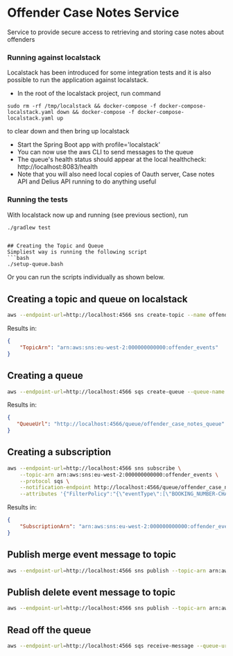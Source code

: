 # Offender Case Notes Service

Service to provide secure access to retrieving and storing case notes about offenders

### Running against localstack

Localstack has been introduced for some integration tests and it is also possible to run the application against localstack.

* In the root of the localstack project, run command
```
sudo rm -rf /tmp/localstack && docker-compose -f docker-compose-localstack.yaml down && docker-compose -f docker-compose-localstack.yaml up
```
to clear down and then bring up localstack
* Start the Spring Boot app with profile='localstack'
* You can now use the aws CLI to send messages to the queue
* The queue's health status should appear at the local healthcheck: http://localhost:8083/health
* Note that you will also need local copies of Oauth server, Case notes API and Delius API running to do anything useful

### Running the tests

With localstack now up and running (see previous section), run
```bash
./gradlew test
```
```

## Creating the Topic and Queue
Simpliest way is running the following script
```bash
./setup-queue.bash
```

Or you can run the scripts individually as shown below.

## Creating a topic and queue on localstack

```bash
aws --endpoint-url=http://localhost:4566 sns create-topic --name offender_events
```

Results in:
```json
{
    "TopicArn": "arn:aws:sns:eu-west-2:000000000000:offender_events"
}

```

## Creating a queue
```bash
aws --endpoint-url=http://localhost:4566 sqs create-queue --queue-name keyworker_api_queue
```

Results in:
```json
{
   "QueueUrl": "http://localhost:4566/queue/offender_case_notes_queue"
}
```

## Creating a subscription
```bash
aws --endpoint-url=http://localhost:4566 sns subscribe \
    --topic-arn arn:aws:sns:eu-west-2:000000000000:offender_events \
    --protocol sqs \
    --notification-endpoint http://localhost:4566/queue/offender_case_notes_queue \
    --attributes '{"FilterPolicy":"{\"eventType\":[\"BOOKING_NUMBER-CHANGED\"]}"}'
```

Results in:
```json
{
    "SubscriptionArn": "arn:aws:sns:eu-west-2:000000000000:offender_events:618f126c-ab2f-4c72-874d-05ac1a3c3e95"
}
```

## Publish merge event message to topic
```bash
aws --endpoint-url=http://localhost:4566 sns publish --topic-arn arn:aws:sns:eu-west-2:000000000000:offender_events --message-attributes '{"eventType" : { "DataType":"String", "StringValue":"BOOKING_NUMBER-CHANGED"}}' --message '{"eventType":"BOOKING_NUMBER-CHANGED","bookingId":1196631}' 
```

## Publish delete event message to topic
```bash
aws --endpoint-url=http://localhost:4566 sns publish --topic-arn arn:aws:sns:eu-west-2:000000000000:offender_events --message-attributes '{"eventType" : { "DataType":"String", "StringValue":"DATA_COMPLIANCE_DELETE-OFFENDER"}}' --message '{"offenderIdDisplay":"A1234AA"}' 
```


## Read off the queue
```bash
aws --endpoint-url=http://localhost:4566 sqs receive-message --queue-url http://localhost:4566/queue/offender_case_notes_queue
```
